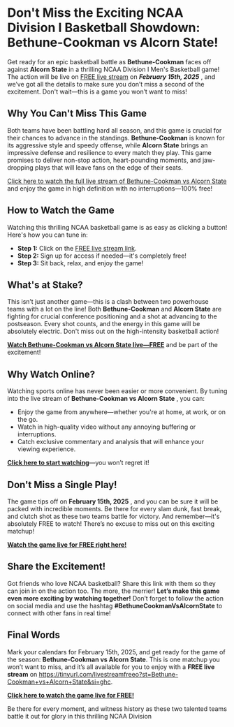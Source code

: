 # Don't Miss the Exciting NCAA Division I Basketball Showdown: Bethune-Cookman vs Alcorn State!

Get ready for an epic basketball battle as **Bethune-Cookman** faces off against **Alcorn State** in a thrilling NCAA Division I Men's Basketball game! The action will be live on [FREE live stream](https://tinyurl.com/livestreamfreeo?st=Bethune-Cookman+vs+Alcorn+State&si=ghc) on **_February 15th, 2025_** , and we’ve got all the details to make sure you don’t miss a second of the excitement. Don't wait—this is a game you won’t want to miss!

## Why You Can't Miss This Game

Both teams have been battling hard all season, and this game is crucial for their chances to advance in the standings. **Bethune-Cookman** is known for its aggressive style and speedy offense, while **Alcorn State** brings an impressive defense and resilience to every match they play. This game promises to deliver non-stop action, heart-pounding moments, and jaw-dropping plays that will leave fans on the edge of their seats.

[Click here to watch the full live stream of Bethune-Cookman vs Alcorn State](https://tinyurl.com/livestreamfreeo?st=Bethune-Cookman+vs+Alcorn+State&si=ghc) and enjoy the game in high definition with no interruptions—100% free!

## How to Watch the Game

Watching this thrilling NCAA basketball game is as easy as clicking a button! Here's how you can tune in:

- **Step 1:** Click on the [FREE live stream link](https://tinyurl.com/livestreamfreeo?st=Bethune-Cookman+vs+Alcorn+State&si=ghc).
- **Step 2:** Sign up for access if needed—it's completely free!
- **Step 3:** Sit back, relax, and enjoy the game!

## What's at Stake?

This isn’t just another game—this is a clash between two powerhouse teams with a lot on the line! Both **Bethune-Cookman** and **Alcorn State** are fighting for crucial conference positioning and a shot at advancing to the postseason. Every shot counts, and the energy in this game will be absolutely electric. Don't miss out on the high-intensity basketball action!

[**Watch Bethune-Cookman vs Alcorn State live—FREE**](https://tinyurl.com/livestreamfreeo?st=Bethune-Cookman+vs+Alcorn+State&si=ghc) and be part of the excitement!

## Why Watch Online?

Watching sports online has never been easier or more convenient. By tuning into the live stream of **Bethune-Cookman vs Alcorn State** , you can:

- Enjoy the game from anywhere—whether you're at home, at work, or on the go.
- Watch in high-quality video without any annoying buffering or interruptions.
- Catch exclusive commentary and analysis that will enhance your viewing experience.

[**Click here to start watching**](https://tinyurl.com/livestreamfreeo?st=Bethune-Cookman+vs+Alcorn+State&si=ghc)—you won’t regret it!

## Don't Miss a Single Play!

The game tips off on **February 15th, 2025** , and you can be sure it will be packed with incredible moments. Be there for every slam dunk, fast break, and clutch shot as these two teams battle for victory. And remember—it's absolutely FREE to watch! There’s no excuse to miss out on this exciting matchup!

[**Watch the game live for FREE right here!**](https://tinyurl.com/livestreamfreeo?st=Bethune-Cookman+vs+Alcorn+State&si=ghc)

## Share the Excitement!

Got friends who love NCAA basketball? Share this link with them so they can join in on the action too. The more, the merrier! **Let’s make this game even more exciting by watching together!** Don’t forget to follow the action on social media and use the hashtag **#BethuneCookmanVsAlcornState** to connect with other fans in real time!

## Final Words

Mark your calendars for February 15th, 2025, and get ready for the game of the season: **Bethune-Cookman vs Alcorn State**. This is one matchup you won’t want to miss, and it’s all available for you to enjoy with a **FREE live stream** on https://tinyurl.com/livestreamfreeo?st=Bethune-Cookman+vs+Alcorn+State&si=ghc.

[**Click here to watch the game live for FREE!**](https://tinyurl.com/livestreamfreeo?st=Bethune-Cookman+vs+Alcorn+State&si=ghc)

Be there for every moment, and witness history as these two talented teams battle it out for glory in this thrilling NCAA Division
